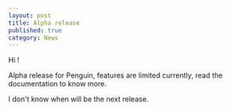 ```yaml
---
layout: post
title: Alpha release
published: true
category: News
---
```


Hi !

Alpha release for Penguin, features are limited currently, read the documentation to know more.

I don't know when will be the next release.